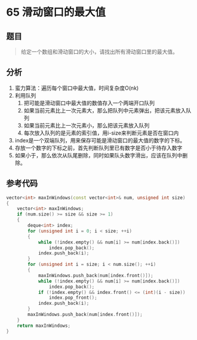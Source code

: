 # 65 滑动窗口的最大值
## 题目
> 给定一个数组和滑动窗口的大小，请找出所有滑动窗口里的最大值。

## 分析
1. 蛮力算法：遍历每个窗口中最大值，时间复杂度O(nk)
2. 利用队列
    1. 把可能是滑动窗口中最大值的数值存入一个两端开口队列
    2. 如果当前元素比上一次元素大，那么把队列中元素弹出，把该元素放入队列
    3. 如果当前元素比上一次元素小，那么把该元素放入队列
    4. 每次放入队列的是元素的索引值，用i-size来判断元素是否在窗口内
3. index是一个双端队列，用来保存可能是滑动窗口的最大值的数字的下标。
4. 存放一个数字的下标之前，首先判断队列里已有数字是否小于待存入数字
5. 如果小于，那么依次从队尾删除，同时如果队头数字滑出，应该在队列中删除。

## 参考代码
```C++
vector<int> maxInWindows(const vector<int>& num, unsigned int size)
{
    vector<int> maxInWindows;
    if (num.size() >= size && size >= 1)
    {
        deque<int> index;
        for (unsigned int i = 0; i < size; ++i)
        {
            while (!index.empty() && num[i] >= num[index.back()])
                index.pop_back();
            index.push_back(i);
        }
        for (unsigned int i = size; i < num.size(); ++i)
        {
            maxInWindows.push_back(num[index.front()]);
            while (!index.empty() && num[i] >= num[index.back()])
                index.pop_back();
            if (!index.empty() && index.front() <= (int)(i - size))
                index.pop_front();
            index.push_back(i);
        }
        maxInWindows.push_back(num[index.front()]);
    }
    return maxInWindows;
}
```